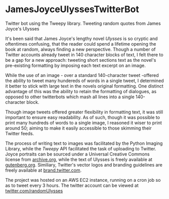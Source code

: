 # JamesJoyceUlyssesTwitterBot
Twitter bot using the Tweepy library. Tweeting random quotes from James Joyce's Ulysses

It's been said that James Joyce's lengthy novel *Ulysses* is so cryptic and oftentimes confusing, that the reader could spend a lifetime opening the book at random, always finding a new perspective. Though a number of Twitter accounts already tweet in 140 character blocks of text, I felt there to be a gap for a new approach: tweeting short sections text as the novel's pre-existing formatting by imposing each text excerpt on an image.	

While the use of an image - over a standard 140-character tweet -offered the ability to tweet many hundereds of words in a single tweet, I determined it better to stick with large text in the novels original formatting. One distinct advantage of this was the ability to retain the formatting of dialogues, as opposed to other twitterbots which mash all lines into a single 140-character block.

Though image tweets offered greater flexibility in formatting text, it was still important to ensure easy readability. As of such, though it was possible to print many hundreds of words to a single image, I reasoned it wiser to print around 50; aiming to make it easily accessible to those skimming their Twitter feeds.

The process of writing text to images was facilitated by the Python Imaging Library, while the *Tweepy* API facilitated the task of uploading to Twitter.
Joyce portraits can be sourced under a Universal Creative Commons license from [archive.org](https://archive.org/details/JamesJoyceVariousPhotos), while the text of Ulysses is freely available at [gutenberg.org](http://www.gutenberg.org/ebooks/4300). Similiary, Twitter's vector logos and branding guidelines are freely available at [brand.twitter.com](https://brand.twitter.com/).

The project was hosted on an AWS EC2 instance, running on a cron job so as to tweet every 3 hours.
The twitter account can be viewed at [twitter.com/randomUlysses](https://twitter.com/randomUlysses)
